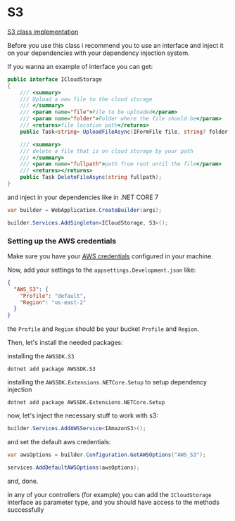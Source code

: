 # S3

[S3 class implementation](/features/cs/S3.cs)

Before you use this class i recommend you to use an interface and inject it on your dependencies with your dependency injection system.

If you wanna an example of interface you can get:

```cs
public interface ICloudStorage
{
    /// <summary>
    /// Upload a new file to the cloud storage
    /// </summary>
    /// <param name="file">File to be uploaded</param>
    /// <param name="folder">Folder where the file should be</param>
    /// <returns>file location path</returns>
    public Task<string> UploadFileAsync(IFormFile file, string? folder = null);

    /// <summary>
    /// delete a file that is on cloud storage by your path
    /// </summary>
    /// <param name="fullpath">path from root until the file</param>
    /// <returns></returns>
    public Task DeleteFileAsync(string fullpath);
}
```

and inject in your dependencies like in .NET CORE 7

```cs
var builder = WebApplication.CreateBuilder(args);

builder.Services.AddSingleton<ICloudStorage, S3>();
```

### Setting up the AWS credentials

Make sure you have your [AWS credentials](https://docs.aws.amazon.com/sdk-for-net/v3/developer-guide/net-dg-config-netcore.html) configured in your machine.

Now, add your settings to the `appsettings.Development.json` like:

```json
{
  "AWS_S3": {
    "Profile": "default",
    "Region": "us-east-2"
  }
}
```

the `Profile` and `Region` should be your bucket `Profile` and `Region`.

Then, let's install the needed packages:

installing the `AWSSDK.S3`

```shell
dotnet add package AWSSDK.S3
```

installing the `AWSSDK.Extensions.NETCore.Setup` to setup dependency injection

```shell
dotnet add package AWSSDK.Extensions.NETCore.Setup
```

now, let's inject the necessary stuff to work with s3:

```cs
builder.Services.AddAWSService<IAmazonS3>();
```

and set the default aws credentials:

```cs
var awsOptions = builder.Configuration.GetAWSOptions("AWS_S3");

services.AddDefaultAWSOptions(awsOptions);
```

and, done.

in any of your controllers (for example) you can add the `ICloudStorage` interface as parameter type, and you should have access to the methods successfully
